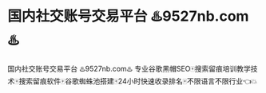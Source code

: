 # 国内社交账号交易平台 ♨️9527nb.com♨️

国内社交账号交易平台 ♨️9527nb.com♨️ 专业谷歌黑帽SEO🀄搜索留痕培训教学技术🀄搜索留痕软件🀄谷歌蜘蛛池搭建🀄24小时快速收录排名🀄不限语言不限行业👈💥